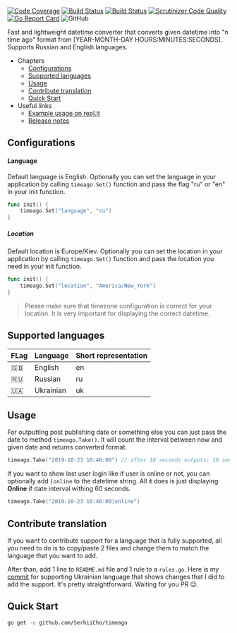 [![Code Coverage](https://scrutinizer-ci.com/g/SerhiiCho/timeago/badges/coverage.png?b=master)](https://scrutinizer-ci.com/g/SerhiiCho/timeago/?branch=master)
[![Build Status](https://img.shields.io/endpoint.svg?url=https%3A%2F%2Factions-badge.atrox.dev%2FSerhiiCho%2Ftimeago%2Fbadge%3Fref%3Dmaster&style=flat)](https://actions-badge.atrox.dev/SerhiiCho/timeago/goto?ref=master)
[![Build Status](https://scrutinizer-ci.com/g/SerhiiCho/timeago/badges/build.png?b=master)](https://scrutinizer-ci.com/g/SerhiiCho/timeago/build-status/master)
[![Scrutinizer Code Quality](https://scrutinizer-ci.com/g/SerhiiCho/timeago/badges/quality-score.png?b=master)](https://scrutinizer-ci.com/g/SerhiiCho/timeago/?branch=master)
[![Go Report Card](https://goreportcard.com/badge/github.com/SerhiiCho/timeago)](https://goreportcard.com/report/github.com/SerhiiCho/timeago)
![GitHub](https://img.shields.io/github/license/SerhiiCho/timeago)

Fast and lightweight datetime converter that converts given datetime into "n time ago" format from [YEAR-MONTH-DAY HOURS:MINUTES:SECONDS]. Supports Russian and English languages.

- Chapters
    - [Configurations](#configurations)
    - [Supported languages](#supported-languages)
    - [Usage](#usage)
    - [Contribute translation](#contribute-translation)
    - [Quick Start](#quick-start)
- Useful links
    - [Example usage on repl.it](https://repl.it/@SerhiiCho/Usage-of-timeago-package)
    - [Release notes](https://github.com/SerhiiCho/timeago/blob/master/CHANGELOG.md)

## Configurations

#### Language

Default language is English. Optionally you can set the language in your application by calling `timeago.Set()` function and pass the flag "ru" or "en" in your init function.

```go
func init() {
    timeago.Set("language", "ru")
}
```

##### Location

Default location is Europe/Kiev. Optionally you can set the location in your application by calling `timeago.Set()` function and pass the location you need in your init function.

```go
func init() {
    timeago.Set("location", "America/New_York")
}
```

> Please make sure that timezone configuration is correct for your location. It is very important for displaying the correct datetime.

## Supported languages

<table>
  <thead>
    <tr>
      <th>FLag</th>
      <th>Language</th>
      <th>Short representation</th>
    </tr>
  </thead>
  <tbody>
     <tr>
      <td>🇬🇧</td>
      <td>English</td>
      <td>en</td>
    </tr>
    <tr>
      <td>🇷🇺</td>
      <td>Russian</td>
      <td>ru</td>
    </tr>
    <tr>
      <td>🇺🇦</td>
      <td>Ukrainian</td>
      <td>uk</td>
    </tr>
  </tbody>
</table>

## Usage

For outputting post publishing date or something else you can just pass the date to method `timeago.Take()`. It will count the interval between now and given date and returns converted format.

```go
timeago.Take("2019-10-23 10:46:00") // after 10 seconds outputs: 10 seconds ago
```

If you want to show last user login like if user is online or not, you can optionally add `|online` to the datetime string. All it does is just displaying **Online** if date interval withing 60 seconds.

```go
timeago.Take("2019-10-23 10:46:00|online")
```

## Contribute translation

If you want to contribute support for a language that is fully supported, all you need to do is to copy/paste 2 files and change them to match the language that you want to add.

After than, add 1 line to `README.md` file and 1 rule to a `rules.go`. Here is my [commit](https://github.com/SerhiiCho/timeago/commit/6fb58f6b4fd2e9c8b2a4ff2f60c38f99fc91708b) for supporting Ukrainian language that shows changes that I did to add the support. It's pretty straightforward. Waiting for you PR 😉.

## Quick Start

```bash
go get -u github.com/SerhiiCho/timeago
```
